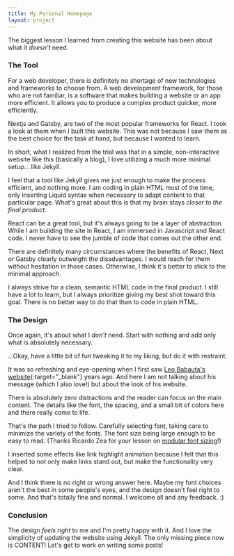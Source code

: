 ```yaml
---
title: My Personal Homepage
layout: project
---
```


The biggest lesson I learned from creating this website has been about what it *doesn't* need. 

### The Tool

For a web developer, there is definitely no shortage of new technologies and frameworks to choose from. A web development framework, for those who are not familiar, is a software that makes building a website or an app more efficient. It allows you to produce a complex product quicker, more efficiently. 

Nextjs and Gatsby, are two of the most popular frameworks for React. I took a look at them when I built this website. This was not because I saw them as the best choice for the task at hand, but because I wanted to learn.

In short, what I realized from the trial was that in a simple, non-interactive website like this (basically a blog), I love utilizing a much more minimal setup... like Jekyll.

I feel that a tool like Jekyll gives me just enough to make the process efficient, and nothing more. I am coding in plain HTML most of the time, only inserting Liquid syntax when necessary to adapt content to that particular page. What's great about this is that my brain stays *closer to the final product.*

React can be a great tool, but it's always going to be a layer of abstraction. While I am building the site in React, I am immersed in Javascript and React code. I never have to see the jumble of code that comes out the other end.

There are definitely many circumstances where the benefits of React, Next or Gatsby clearly outweight the disadvantages. I would reach for them without hesitation in those cases. Otherwise, I think it's better to stick to the minimal approach.

I always strive for a clean, semantic HTML code in the final product. I still have a lot to learn, but I always prioritize giving my best shot toward this goal. There is no better way to do that than to code in plain HTML. 

### The Design

Once again, it's about what I *don't* need. Start with nothing and add only what is absolutely necessary. 

...Okay, have a little bit of fun tweaking it to my liking, but do it with restraint.

It was so refreshing and eye-opening when I first saw [Leo Babauta's website](https://zenhabits.net/){:target="_blank"} years ago. And here I am not talking about his message (which I also love!) but about the look of his website.

There is absolutely zero distractions and the reader can focus on the main content. The details like the font, the spacing, and a small bit of colors here and there really come to life.

That's the path I tried to follow. Carefully selecting font, taking care to minimize the variety of the fonts. The font size being large enough to be easy to read. (Thanks Ricardo Zea for your lesson on [modular font sizing]()!)

I inserted some effects like link highlight animation because I felt that this helped to not only make links stand out, but make the functionality very clear. 

And I think there is no right or wrong answer here. Maybe my font choices aren't the best in some people's eyes, and the design doesn't feel right to some. And that's totally fine and normal. I welcome all and any feedback. :) 

### Conclusion

The design *feels right* to me and I'm pretty happy with it. And I love the simplicity of updating the website using Jekyll. The only missing piece now is CONTENT! Let's get to work on writing some posts!


